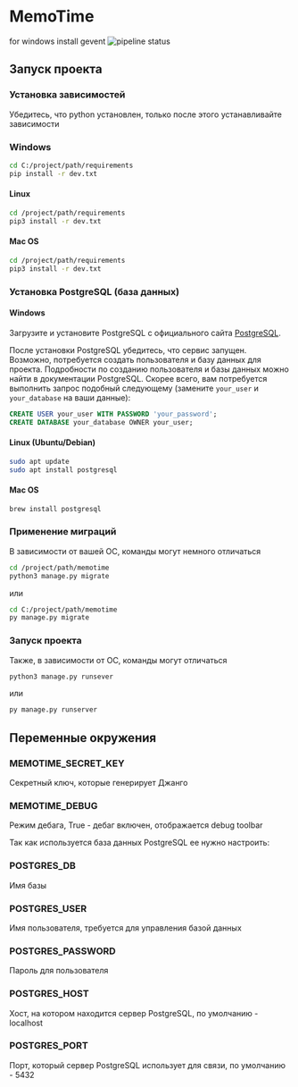 # MemoTime

for windows install gevent
![pipeline status](https://gitlab.crja72.ru/django/2024/autumn/course/team-1/badges/main/pipeline.svg)

## Запуск проекта

### Установка зависимостей

Убедитесь, что python установлен, только после этого устанавливайте зависимости

### Windows

```bash
cd C:/project/path/requirements
pip install -r dev.txt
```

#### Linux

```bash
cd /project/path/requirements
pip3 install -r dev.txt
```

#### Mac OS

```bash
cd /project/path/requirements
pip3 install -r dev.txt
```

### Установка PostgreSQL (база данных)

#### Windows

Загрузите и установите PostgreSQL с официального сайта [PostgreSQL](https://www.postgresql.org/download/).

После установки PostgreSQL убедитесь, что сервис запущен. Возможно, потребуется создать пользователя и базу данных для проекта. Подробности по созданию пользователя и базы данных можно найти в документации PostgreSQL. Скорее всего, вам потребуется выполнить запрос подобный следующему (замените `your_user` и `your_database` на ваши данные):

```sql
CREATE USER your_user WITH PASSWORD 'your_password';
CREATE DATABASE your_database OWNER your_user;
```

#### Linux (Ubuntu/Debian)

```bash
sudo apt update
sudo apt install postgresql
```

#### Mac OS

```bash
brew install postgresql
```

### Применение миграций

В зависимости от вашей ОС, команды могут немного отличаться

```bash
cd /project/path/memotime
python3 manage.py migrate
```

или

```bash
cd C:/project/path/memotime
py manage.py migrate
```

### Запуск проекта

Также, в зависимости от ОС, команды могут отличаться

```bash
python3 manage.py runsever
```

или

```bash
py manage.py runserver
```

## Переменные окружения

### MEMOTIME_SECRET_KEY

Секретный ключ, которые генерирует Джанго

### MEMOTIME_DEBUG

Режим дебага, True - дебаг включен, отображается debug toolbar

Так как используется база данных PostgreSQL ее нужно настроить:

### POSTGRES_DB

Имя базы

### POSTGRES_USER

Имя пользователя, требуется для управления базой данных

### POSTGRES_PASSWORD

Пароль для пользователя

### POSTGRES_HOST

Хост, на котором находится сервер PostgreSQL, по умолчанию - localhost

### POSTGRES_PORT

Порт, который сервер PostgreSQL использует для связи, по умолчанию - 5432
